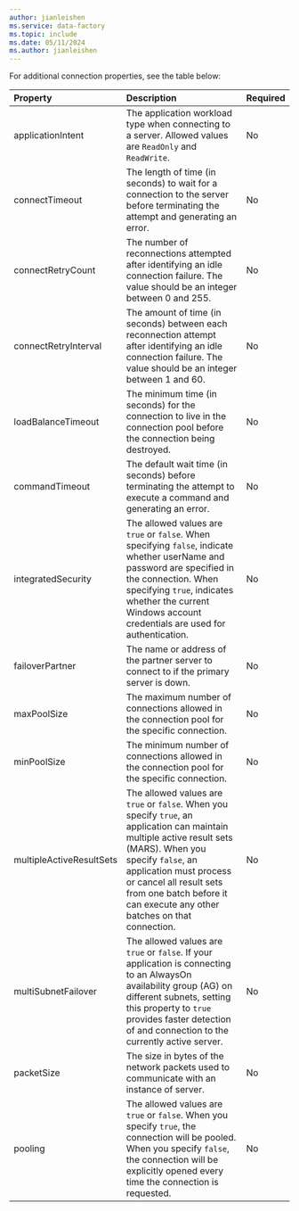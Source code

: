 ```yaml
---
author: jianleishen
ms.service: data-factory
ms.topic: include
ms.date: 05/11/2024
ms.author: jianleishen
---
```

For additional connection properties, see the table below:

| Property | Description | Required |
|:--- |:--- |:--- |
| applicationIntent | The application workload type when connecting to a server. Allowed values are `ReadOnly` and `ReadWrite`. | No |
| connectTimeout | The length of time (in seconds) to wait for a connection to the server before terminating the attempt and generating an error. | No |
| connectRetryCount| The number of reconnections attempted after identifying an idle connection failure. The value should be an integer between 0 and 255. | No |
| connectRetryInterval| The amount of time (in seconds) between each reconnection attempt after identifying an idle connection failure. The value should be an integer between 1 and 60. | No |
| loadBalanceTimeout| The minimum time (in seconds) for the connection to live in the connection pool before the connection being destroyed. | No |
| commandTimeout| The default wait time (in seconds) before terminating the attempt to execute a command and generating an error. | No |
| integratedSecurity| The allowed values are `true` or `false`. When specifying `false`, indicate whether userName and password are specified in the connection. When specifying `true`, indicates whether the current Windows account credentials are used for authentication.  | No |
| failoverPartner|The name or address of the partner server to connect to if the primary server is down.| No |
| maxPoolSize|The maximum number of connections allowed in the connection pool for the specific connection.| No |
| minPoolSize|The minimum number of connections allowed in the connection pool for the specific connection. | No |
|multipleActiveResultSets|The allowed values are `true` or `false`. When you specify `true`, an application can maintain multiple active result sets (MARS). When you specify `false`, an application must process or cancel all result sets from one batch before it can execute any other batches on that connection. | No |
|multiSubnetFailover|The allowed values are `true` or `false`. If your application is connecting to an AlwaysOn availability group (AG) on different subnets, setting this property to `true` provides faster detection of and connection to the currently active server. | No |
|packetSize|The size in bytes of the network packets used to communicate with an instance of server. | No |
|pooling| The allowed values are `true` or `false`. When you specify `true`, the connection will be pooled. When you specify `false`, the connection will be explicitly opened every time the connection is requested. | No |